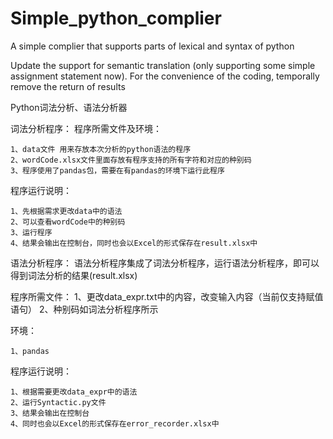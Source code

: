 # Simple_python_complier
A simple complier that supports parts of lexical and syntax of python

Update the support for semantic translation (only supporting some simple assignment statement now). For the convenience of the coding, temporally remove the return of results

Python词法分析、语法分析器

词法分析程序：
程序所需文件及环境：

	1、data文件 用来存放本次分析的python语法的程序
	2、wordCode.xlsx文件里面存放有程序支持的所有字符和对应的种别码
	3、程序使用了pandas包，需要在有pandas的环境下运行此程序
  
程序运行说明：

	1、先根据需求更改data中的语法
	2、可以查看wordCode中的种别码
	3、运行程序
	4、结果会输出在控制台，同时也会以Excel的形式保存在result.xlsx中

语法分析程序：
语法分析程序集成了词法分析程序，运行语法分析程序，即可以得到词法分析的结果(result.xlsx)

程序所需文件：
		1、更改data_expr.txt中的内容，改变输入内容（当前仅支持赋值语句）
	  2、种别码如词法分析程序所示

环境：

	1、pandas

程序运行说明：

	1、根据需要更改data_expr中的语法
	2、运行Syntactic.py文件
	3、结果会输出在控制台
	4、同时也会以Excel的形式保存在error_recorder.xlsx中
